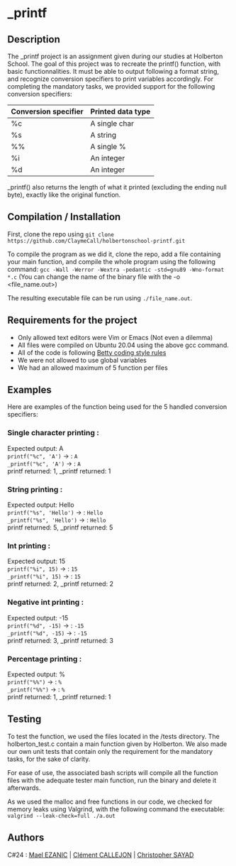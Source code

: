 # _printf

## Description
The _printf project is an assignment given during our studies at Holberton School.
The goal of this project was to recreate the printf() function, with basic functionnalities. It must be able to output following a format string, and recognize conversion specifiers to print variables accordingly.
For completing the mandatory tasks, we provided support for the following conversion specifiers:

| Conversion specifier | Printed data type |
| -------------        | -------------     |
| %c                   | A single char     |
| %s                   | A string          |
| %%                   | A single %        |
| %i                   | An integer        |
| %d                   | An integer        |

_printf() also returns the length of what it printed (excluding the ending null byte), exactly like the original function.

## Compilation / Installation

First, clone the repo using `git clone https://github.com/ClaymeCall/holbertonschool-printf.git`

To compile the program as we did it, clone the repo, add a file containing your main function, and compile the whole program using the following command:
`gcc -Wall -Werror -Wextra -pedantic -std=gnu89 -Wno-format *.c`
(You can change the name of the binary file with the -o <file_name.out>)

The resulting executable file can be run using `./file_name.out`.

## Requirements for the project
- Only allowed text editors were Vim or Emacs (Not even a dilemma)
- All files were compiled on Ubuntu 20.04 using the above gcc command.
- All of the code is following [Betty coding style rules](https://github.com/hs-hq/Betty/wiki)
- We were not allowed to use global variables
- We had an allowed maximum of 5 function per files

## Examples

Here are examples of the function being used for the 5 handled conversion specifiers:

### Single character printing :
Expected output: A  
`printf("%c", 'A')` -> : `A`  
`_printf("%c", 'A')` -> : `A`  
printf returned: 1, _printf returned: 1

### String printing :
Expected output: Hello  
`printf("%s", 'Hello')` -> : `Hello`  
`_printf("%s", 'Hello')` -> : `Hello`  
printf returned: 5, _printf returned: 5

### Int printing :
Expected output: 15  
`printf("%i", 15)` -> : `15`  
`_printf("%i", 15)` -> : `15`  
printf returned: 2, _printf returned: 2

### Negative int printing :
Expected output: -15  
`printf("%d", -15)` -> : `-15`  
`_printf("%d", -15)` -> : `-15`  
printf returned: 3, _printf returned: 3

### Percentage printing :
Expected output: %  
`printf("%%")` -> : `%`  
`_printf("%%")` -> : `%`  
printf returned: 1, _printf returned: 1 

## Testing

To test the function, we used the files located in the /tests directory.
The holberton_test.c contain a main function given by Holberton. We also made our own unit tests that contain only the requirement for the mandatory tasks, for the sake of clarity.

For ease of use, the associated bash scripts will compile all the function files with the adequate tester main function, run the binary and delete it afterwards.

As we used the malloc and free functions in our code, we checked for memory leaks using Valgrind, with the following command the executable: `valgrind --leak-check=full ./a.out`

## Authors

C#24 : [Mael EZANIC](https://github.com/Mezanic) | [Clément CALLEJON](https://github.com/ClaymeCall) | [Christopher SAYAD](https://github.com/Chrissayad31)
